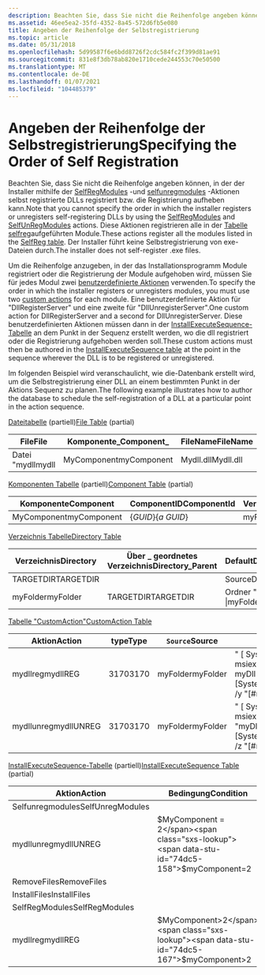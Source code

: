```yaml
---
description: Beachten Sie, dass Sie nicht die Reihenfolge angeben können, in der der Installer mithilfe der SelfRegModules-und selfunregmodules-Aktionen selbst registrierte DLLs registriert bzw. die Registrierung aufheben kann.
ms.assetid: 46ee5ea2-35fd-4352-8a45-572d6fb5e080
title: Angeben der Reihenfolge der Selbstregistrierung
ms.topic: article
ms.date: 05/31/2018
ms.openlocfilehash: 5d99587f6e6bdd8726f2cdc584fc2f399d81ae91
ms.sourcegitcommit: 831e8f3db78ab820e1710cede244553c70e50500
ms.translationtype: MT
ms.contentlocale: de-DE
ms.lasthandoff: 01/07/2021
ms.locfileid: "104485379"
---
```

# <a name="specifying-the-order-of-self-registration"></a><span data-ttu-id="74dc5-103">Angeben der Reihenfolge der Selbstregistrierung</span><span class="sxs-lookup"><span data-stu-id="74dc5-103">Specifying the Order of Self Registration</span></span>

<span data-ttu-id="74dc5-104">Beachten Sie, dass Sie nicht die Reihenfolge angeben können, in der der Installer mithilfe der [SelfRegModules](selfregmodules-action.md) -und [selfunregmodules](selfunregmodules-action.md) -Aktionen selbst registrierte DLLs registriert bzw. die Registrierung aufheben kann.</span><span class="sxs-lookup"><span data-stu-id="74dc5-104">Note that you cannot specify the order in which the installer registers or unregisters self-registering DLLs by using the [SelfRegModules](selfregmodules-action.md) and [SelfUnRegModules](selfunregmodules-action.md) actions.</span></span> <span data-ttu-id="74dc5-105">Diese Aktionen registrieren alle in der [Tabelle selfreg](selfreg-table.md)aufgeführten Module.</span><span class="sxs-lookup"><span data-stu-id="74dc5-105">These actions register all the modules listed in the [SelfReg table](selfreg-table.md).</span></span> <span data-ttu-id="74dc5-106">Der Installer führt keine Selbstregistrierung von exe-Dateien durch.</span><span class="sxs-lookup"><span data-stu-id="74dc5-106">The installer does not self-register .exe files.</span></span>

<span data-ttu-id="74dc5-107">Um die Reihenfolge anzugeben, in der das Installationsprogramm Module registriert oder die Registrierung der Module aufgehoben wird, müssen Sie für jedes Modul zwei [benutzerdefinierte Aktionen](custom-actions.md) verwenden.</span><span class="sxs-lookup"><span data-stu-id="74dc5-107">To specify the order in which the installer registers or unregisters modules, you must use two [custom actions](custom-actions.md) for each module.</span></span> <span data-ttu-id="74dc5-108">Eine benutzerdefinierte Aktion für "DllRegisterServer" und eine zweite für "DllUnregisterServer".</span><span class="sxs-lookup"><span data-stu-id="74dc5-108">One custom action for DllRegisterServer and a second for DllUnregisterServer.</span></span> <span data-ttu-id="74dc5-109">Diese benutzerdefinierten Aktionen müssen dann in der [InstallExecuteSequence-Tabelle](installexecutesequence-table.md) an dem Punkt in der Sequenz erstellt werden, wo die dll registriert oder die Registrierung aufgehoben werden soll.</span><span class="sxs-lookup"><span data-stu-id="74dc5-109">These custom actions must then be authored in the [InstallExecuteSequence table](installexecutesequence-table.md) at the point in the sequence wherever the DLL is to be registered or unregistered.</span></span>

<span data-ttu-id="74dc5-110">Im folgenden Beispiel wird veranschaulicht, wie die-Datenbank erstellt wird, um die Selbstregistrierung einer DLL an einem bestimmten Punkt in der Aktions Sequenz zu planen.</span><span class="sxs-lookup"><span data-stu-id="74dc5-110">The following example illustrates how to author the database to schedule the self-registration of a DLL at a particular point in the action sequence.</span></span>

<span data-ttu-id="74dc5-111">[Dateitabelle](file-table.md) (partiell)</span><span class="sxs-lookup"><span data-stu-id="74dc5-111">[File Table](file-table.md) (partial)</span></span>



| <span data-ttu-id="74dc5-112">File</span><span class="sxs-lookup"><span data-stu-id="74dc5-112">File</span></span>  | <span data-ttu-id="74dc5-113">Komponente\_</span><span class="sxs-lookup"><span data-stu-id="74dc5-113">Component\_</span></span> | <span data-ttu-id="74dc5-114">FileName</span><span class="sxs-lookup"><span data-stu-id="74dc5-114">FileName</span></span>  | <span data-ttu-id="74dc5-115">Sequenz</span><span class="sxs-lookup"><span data-stu-id="74dc5-115">Sequence</span></span> |
|-------|-------------|-----------|----------|
| <span data-ttu-id="74dc5-116">Datei "mydll</span><span class="sxs-lookup"><span data-stu-id="74dc5-116">mydll</span></span> | <span data-ttu-id="74dc5-117">MyComponent</span><span class="sxs-lookup"><span data-stu-id="74dc5-117">myComponent</span></span> | <span data-ttu-id="74dc5-118">Mydll.dll</span><span class="sxs-lookup"><span data-stu-id="74dc5-118">Mydll.dll</span></span> | <span data-ttu-id="74dc5-119">13</span><span class="sxs-lookup"><span data-stu-id="74dc5-119">13</span></span>       |



 

<span data-ttu-id="74dc5-120">[Komponenten Tabelle](component-table.md) (partiell)</span><span class="sxs-lookup"><span data-stu-id="74dc5-120">[Component Table](component-table.md) (partial)</span></span>



| <span data-ttu-id="74dc5-121">Komponente</span><span class="sxs-lookup"><span data-stu-id="74dc5-121">Component</span></span>   | <span data-ttu-id="74dc5-122">ComponentID</span><span class="sxs-lookup"><span data-stu-id="74dc5-122">ComponentId</span></span> | <span data-ttu-id="74dc5-123">Verzeichnis\_</span><span class="sxs-lookup"><span data-stu-id="74dc5-123">Directory\_</span></span> | <span data-ttu-id="74dc5-124">KEYPATH</span><span class="sxs-lookup"><span data-stu-id="74dc5-124">KeyPath</span></span> |
|-------------|-------------|-------------|---------|
| <span data-ttu-id="74dc5-125">MyComponent</span><span class="sxs-lookup"><span data-stu-id="74dc5-125">myComponent</span></span> | <span data-ttu-id="74dc5-126">{*GUID*}</span><span class="sxs-lookup"><span data-stu-id="74dc5-126">{*a GUID*}</span></span>  | <span data-ttu-id="74dc5-127">myFolder</span><span class="sxs-lookup"><span data-stu-id="74dc5-127">myFolder</span></span>    | <span data-ttu-id="74dc5-128">Datei "mydll</span><span class="sxs-lookup"><span data-stu-id="74dc5-128">mydll</span></span>   |



 

[<span data-ttu-id="74dc5-129">Verzeichnis Tabelle</span><span class="sxs-lookup"><span data-stu-id="74dc5-129">Directory Table</span></span>](directory-table.md)



| <span data-ttu-id="74dc5-130">Verzeichnis</span><span class="sxs-lookup"><span data-stu-id="74dc5-130">Directory</span></span> | <span data-ttu-id="74dc5-131">Über \_ geordnetes Verzeichnis</span><span class="sxs-lookup"><span data-stu-id="74dc5-131">Directory\_Parent</span></span> | <span data-ttu-id="74dc5-132">DefaultDir</span><span class="sxs-lookup"><span data-stu-id="74dc5-132">DefaultDir</span></span>          |
|-----------|-------------------|---------------------|
| <span data-ttu-id="74dc5-133">TARGETDIR</span><span class="sxs-lookup"><span data-stu-id="74dc5-133">TARGETDIR</span></span> |                   | <span data-ttu-id="74dc5-134">SourceDir</span><span class="sxs-lookup"><span data-stu-id="74dc5-134">SourceDir</span></span>           |
| <span data-ttu-id="74dc5-135">myFolder</span><span class="sxs-lookup"><span data-stu-id="74dc5-135">myFolder</span></span>  | <span data-ttu-id="74dc5-136">TARGETDIR</span><span class="sxs-lookup"><span data-stu-id="74dc5-136">TARGETDIR</span></span>         | <span data-ttu-id="74dc5-137">Ordner "MyFolder" \|</span><span class="sxs-lookup"><span data-stu-id="74dc5-137">myFolder\|My Folder</span></span> |



 

[<span data-ttu-id="74dc5-138">Tabelle "CustomAction"</span><span class="sxs-lookup"><span data-stu-id="74dc5-138">CustomAction Table</span></span>](customaction-table.md)



| <span data-ttu-id="74dc5-139">Aktion</span><span class="sxs-lookup"><span data-stu-id="74dc5-139">Action</span></span>     | <span data-ttu-id="74dc5-140">type</span><span class="sxs-lookup"><span data-stu-id="74dc5-140">Type</span></span> | <span data-ttu-id="74dc5-141">`Source`</span><span class="sxs-lookup"><span data-stu-id="74dc5-141">Source</span></span>   | <span data-ttu-id="74dc5-142">Ziel</span><span class="sxs-lookup"><span data-stu-id="74dc5-142">Target</span></span>                                     |
|------------|------|----------|--------------------------------------------|
| <span data-ttu-id="74dc5-143">mydllreg</span><span class="sxs-lookup"><span data-stu-id="74dc5-143">mydllREG</span></span>   | <span data-ttu-id="74dc5-144">3170</span><span class="sxs-lookup"><span data-stu-id="74dc5-144">3170</span></span> | <span data-ttu-id="74dc5-145">myFolder</span><span class="sxs-lookup"><span data-stu-id="74dc5-145">myFolder</span></span> | <span data-ttu-id="74dc5-146">" \[ System Folder \] msiexec"/y " \[ \# Datei" myDll \] "</span><span class="sxs-lookup"><span data-stu-id="74dc5-146">"\[SystemFolder\]msiexec" /y "\[\#mydll\]"</span></span> |
| <span data-ttu-id="74dc5-147">mydllunreg</span><span class="sxs-lookup"><span data-stu-id="74dc5-147">mydllUNREG</span></span> | <span data-ttu-id="74dc5-148">3170</span><span class="sxs-lookup"><span data-stu-id="74dc5-148">3170</span></span> | <span data-ttu-id="74dc5-149">myFolder</span><span class="sxs-lookup"><span data-stu-id="74dc5-149">myFolder</span></span> | <span data-ttu-id="74dc5-150">" \[ System Folder \] msiexec" "/z" \[ \# Datei "myDll \] "</span><span class="sxs-lookup"><span data-stu-id="74dc5-150">"\[SystemFolder\]msiexec" /z "\[\#mydll\]"</span></span> |



 

<span data-ttu-id="74dc5-151">[InstallExecuteSequence-Tabelle](installexecutesequence-table.md) (partiell)</span><span class="sxs-lookup"><span data-stu-id="74dc5-151">[InstallExecuteSequence Table](installexecutesequence-table.md) (partial)</span></span>



| <span data-ttu-id="74dc5-152">Aktion</span><span class="sxs-lookup"><span data-stu-id="74dc5-152">Action</span></span>           | <span data-ttu-id="74dc5-153">Bedingung</span><span class="sxs-lookup"><span data-stu-id="74dc5-153">Condition</span></span>         | <span data-ttu-id="74dc5-154">Sequenz</span><span class="sxs-lookup"><span data-stu-id="74dc5-154">Sequence</span></span> |
|------------------|-------------------|----------|
| <span data-ttu-id="74dc5-155">Selfunregmodules</span><span class="sxs-lookup"><span data-stu-id="74dc5-155">SelfUnregModules</span></span> |                   | <span data-ttu-id="74dc5-156">2200</span><span class="sxs-lookup"><span data-stu-id="74dc5-156">2200</span></span>     |
| <span data-ttu-id="74dc5-157">mydllunreg</span><span class="sxs-lookup"><span data-stu-id="74dc5-157">mydllUNREG</span></span>       | <span data-ttu-id="74dc5-158">$MyComponent = 2</span><span class="sxs-lookup"><span data-stu-id="74dc5-158">$myComponent=2</span></span>    | <span data-ttu-id="74dc5-159">2201</span><span class="sxs-lookup"><span data-stu-id="74dc5-159">2201</span></span>     |
| <span data-ttu-id="74dc5-160">RemoveFiles</span><span class="sxs-lookup"><span data-stu-id="74dc5-160">RemoveFiles</span></span>      |                   | <span data-ttu-id="74dc5-161">3500</span><span class="sxs-lookup"><span data-stu-id="74dc5-161">3500</span></span>     |
| <span data-ttu-id="74dc5-162">InstallFiles</span><span class="sxs-lookup"><span data-stu-id="74dc5-162">InstallFiles</span></span>     |                   | <span data-ttu-id="74dc5-163">4000</span><span class="sxs-lookup"><span data-stu-id="74dc5-163">4000</span></span>     |
| <span data-ttu-id="74dc5-164">SelfRegModules</span><span class="sxs-lookup"><span data-stu-id="74dc5-164">SelfRegModules</span></span>   |                   | <span data-ttu-id="74dc5-165">6500</span><span class="sxs-lookup"><span data-stu-id="74dc5-165">6500</span></span>     |
| <span data-ttu-id="74dc5-166">mydllreg</span><span class="sxs-lookup"><span data-stu-id="74dc5-166">mydllREG</span></span>         | <span data-ttu-id="74dc5-167">$MyComponent>2</span><span class="sxs-lookup"><span data-stu-id="74dc5-167">$myComponent>2</span></span> | <span data-ttu-id="74dc5-168">6501</span><span class="sxs-lookup"><span data-stu-id="74dc5-168">6501</span></span>     |



 

 

 




